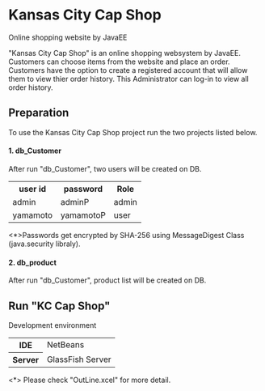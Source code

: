 # Kansas City Cap Shop
Online shopping website by JavaEE 

<p>
"Kansas City Cap Shop" is an online shopping websystem by JavaEE. 
Customers can choose items from the website and place an order. 
Customers have the option to create a registered account that will allow them to view thier order history.  
This Administrator can log-in to view all order history. </P>

<div>
<h2>Preparation</h2>					
To use the Kansas City Cap Shop project run the two projects listed below.					
  <h4>1. db_Customer</h4>				
		After run "db_Customer", two users will be created on DB.		
  <table>
     <th>user id</th>
     <th>password</th>
     <th>Role</th>
	   <tr>
       <td>admin</td>
       <td>adminP</td>
       <td>admin</td>
     </tr>
     <tr>
       <td>yamamoto</td>
       <td>yamamotoP</td>
       <td>user</td>
     </tr>  
  </table>
	<*>Passwords get encrypted by SHA-256 using MessageDigest Class (java.security libraly).
	<br>				
	<h4>2. db_product</h5>		
   After run "db_Customer", product list will be created on DB.	
   
  <div>
  <div>
  <h2>Run "KC Cap Shop"</h2>	
  Development environment		
  <table>
  <tr>
    <th>IDE</th>
    <td>NetBeans</td>
  </tr>
  <tr>
    <th>Server</th>
    <td>GlassFish Server</td>		
  </tr>  
  <table>
  
  <*> Please check "OutLine.xcel" for more detail.

					
					
					
					
					
					
					
			

